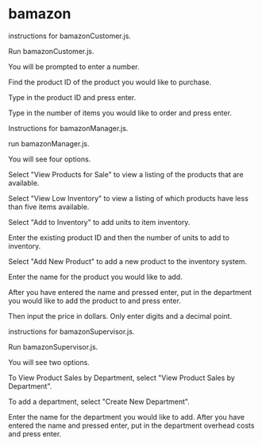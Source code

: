 # bamazon

instructions for bamazonCustomer.js.

Run bamazonCustomer.js.

You will be prompted to enter a number.

Find the product ID of the product you would like to purchase.

Type in the product ID and press enter.

Type in the number of items you would like to order and press enter.

Instructions for bamazonManager.js.

run bamazonManager.js.

You will see four options.

Select "View Products for Sale" to view a listing of the products that are available.

Select "View Low Inventory" to view a listing of which products have less than five items available.

Select "Add to Inventory" to add units to item inventory.

Enter the existing product ID and then the number of units to add to inventory.

Select "Add New Product" to add a new product to the inventory system.

Enter the name for the product you would like to add.

After you have entered the name and pressed enter, put in the department you would like to add the product to and press enter.

Then input the price in dollars. Only enter digits and a decimal point.

instructions for bamazonSupervisor.js.

Run bamazonSupervisor.js.

You will see two options.

To View Product Sales by Department, select "View Product Sales by Department".

To add a department, select "Create New Department".

Enter the name for the department you would like to add.
After you have entered the name and pressed enter, put in the department overhead costs and press enter.
